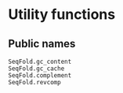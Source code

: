 # Utility functions

## Public names

```@docs
SeqFold.gc_content
SeqFold.gc_cache
SeqFold.complement
SeqFold.revcomp
```